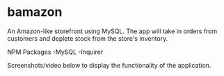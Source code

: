 # bamazon


An Amazon-like storefront using MySQL. The app will take in orders from customers and deplete stock from the store's inventory.

NPM Packages
  -MySQL
  -Inquirer
  
Screenshots/video below to display the functionality of the application. 
